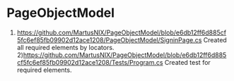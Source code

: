 # PageObjectModel 
1) https://github.com/MartusNIX/PageObjectModel/blob/e6db12ff6d885cf5fc6ef85fb09902d12ace1208/PageObjectModel/SigninPage.cs
 Created all required elements by locators.   
2)https://github.com/MartusNIX/PageObjectModel/blob/e6db12ff6d885cf5fc6ef85fb09902d12ace1208/Tests/Program.cs
Created test for required elements.
